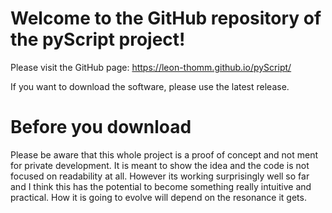 # Welcome to the GitHub repository of the pyScript project!

Please visit the GitHub page: https://leon-thomm.github.io/pyScript/

If you want to download the software, please use the latest release.

# Before you download

<aside class="warning">
Please be aware that this whole project is a proof of concept and not ment for private development. It is meant to show the idea and the code is not focused on readability at all. However its working surprisingly well so far and I think this has the potential to become something really intuitive and practical. How it is going to evolve will depend on the resonance it gets.
</aside>

